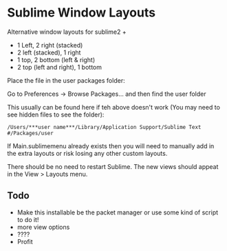 Sublime Window Layouts
======================

Alternative window layouts for sublime2 +

- 1 Left, 2 right (stacked)
- 2 left (stacked), 1 right
- 1 top, 2 bottom (left & right)
- 2 top (left and right), 1 bottom 

Place the file in the user packages folder:

Go to Preferences -> Browse Packages... and then find the user folder

This usually can be found here if teh above doesn't work (You may need to see hidden files to see the folder):

    /Users/***user name***/Library/Application Support/Sublime Text #/Packages/user

If Main.sublimemenu already exists then you will need to manually add in the extra layouts or risk losing any other custom layouts.

There should be no need to restart Sublime. The new views should appeat in the View > Layouts menu.



Todo
----

- Make this installable be the packet manager or use some kind of script to do it!
- more view options
- ????
- Profit

